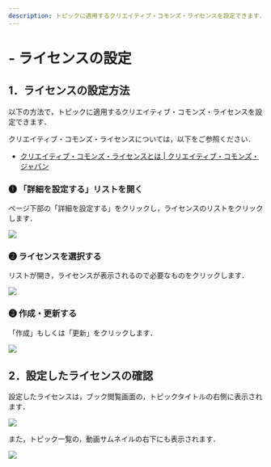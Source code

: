 ```yaml
---
description: トピックに適用するクリエイティブ・コモンズ・ライセンスを設定できます．
---
```


# - ライセンスの設定

## 1．ライセンスの設定方法

以下の方法で，トピックに適用するクリエイティブ・コモンズ・ライセンスを設定できます．

クリエイティブ・コモンズ・ライセンスについては，以下をご参照ください．

* [クリエイティブ・コモンズ・ライセンスとは | クリエイティブ・コモンズ・ジャパン](https://creativecommons.jp/licenses/)

### ❶ 「詳細を設定する」リストを開く

ページ下部の「詳細を設定する」をクリックし，ライセンスのリストをクリックします．

![](../.gitbook/assets/topic-licence-settings\_01.png)

### ❷ ライセンスを選択する

リストが開き，ライセンスが表示されるので必要なものをクリックします．

![](../.gitbook/assets/topic-licence-settings\_02.png)

### ❸ 作成・更新する

「作成」もしくは「更新」をクリックします．

![](../.gitbook/assets/topic-licence-settings\_03.png)

## 2．設定したライセンスの確認

設定したライセンスは，ブック閲覧画面の，トピックタイトルの右側に表示されます．

![](../.gitbook/assets/topic-licence-settings\_04.png)

また，トピック一覧の，動画サムネイルの右下にも表示されます．

![](../.gitbook/assets/topic-licence-settings\_05.png)
